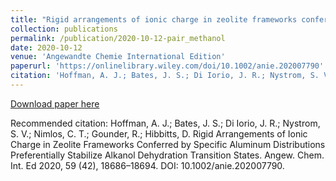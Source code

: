 ```yaml
---
title: "Rigid arrangements of ionic charge in zeolite frameworks conferred by specific aluminum distributions preferentially stabilize alkanol dehydration transition states."
collection: publications
permalink: /publication/2020-10-12-pair_methanol
date: 2020-10-12
venue: 'Angewandte Chemie International Edition'
paperurl: 'https://onlinelibrary.wiley.com/doi/10.1002/anie.202007790'
citation: 'Hoffman, A. J.; Bates, J. S.; Di Iorio, J. R.; Nystrom, S. V.; Nimlos, C. T.; Gounder, R.; Hibbitts, D. Rigid Arrangements of Ionic Charge in Zeolite Frameworks Conferred by Specific Aluminum Distributions Preferentially Stabilize Alkanol Dehydration Transition States. Angew. Chem. Int. Ed 2020, 59 (42), 18686–18694. DOI: 10.1002/anie.202007790.'
---
```

[Download paper here](https://onlinelibrary.wiley.com/doi/10.1002/anie.202007790)

Recommended citation: Hoffman, A. J.; Bates, J. S.; Di Iorio, J. R.; Nystrom, S. V.; Nimlos, C. T.; Gounder, R.; Hibbitts, D. Rigid Arrangements of Ionic Charge in Zeolite Frameworks Conferred by Specific Aluminum Distributions Preferentially Stabilize Alkanol Dehydration Transition States. Angew. Chem. Int. Ed 2020, 59 (42), 18686–18694. DOI: 10.1002/anie.202007790.